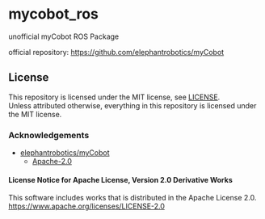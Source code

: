 # mycobot_ros

unofficial myCobot ROS Package

official repository: https://github.com/elephantrobotics/myCobot

## License

This repository is licensed under the MIT license, see [LICENSE](./LICENSE).  
Unless attributed otherwise, everything in this repository is licensed under the MIT license.

### Acknowledgements

* [elephantrobotics/myCobot](https://github.com/elephantrobotics/myCobot)
    * [Apache-2.0](https://github.com/elephantrobotics/myCobot/blob/524ed7643a6d86663f7783b49bacf7cf7bbd0105/LICENSE)

#### License Notice for Apache License, Version 2.0 Derivative Works

This software includes works that is distributed in the Apache License 2.0.  
https://www.apache.org/licenses/LICENSE-2.0
